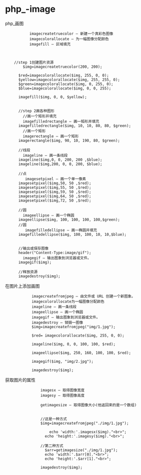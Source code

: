 # php_-image
php_画图
              
               imagecreatetruecolor — 新建一个真彩色图像
               imagecolorallocate — 为一幅图像分配颜色
               imagefill — 区域填充
               
               

        //step 1创建图片资源
            $img=imagecreatetruecolor(200, 200);

          $red=imagecolorallocate($img, 255, 0, 0);
          $yellow=imagecolorallocate($img, 255, 255, 0);
          $green=imagecolorallocate($img, 0, 255, 0);
          $blue=imagecolorallocate($img, 0, 0, 255);

          imagefill($img, 0, 0, $yellow);


          //step 2画各种图形
            //画一个矩形并填充
            imagefilledrectangle — 画一矩形并填充
          imagefilledrectangle($img, 10, 10, 80, 80, $green);
            //画一个矩形
            imagerectangle — 画一个矩形
          imagerectangle($img, 90, 10, 190, 80, $green);

          //线段
            imageline — 画一条线段
          imageline($img,0, 0, 200, 200 ,$blue);
          imageline($img,200, 0, 0, 200, $blue);

          //点
             imagesetpixel — 画一个单一像素
          imagesetpixel($img,50, 50 ,$red);
          imagesetpixel($img,55, 50 ,$red);
          imagesetpixel($img,59, 50 ,$red);
          imagesetpixel($img,64, 50 ,$red);
          imagesetpixel($img,72, 50 ,$red);

          //圆
            imageellipse — 画一个椭圆
          imageellipse($img, 100, 100, 100, 100,$green);
          //圆
             imagefilledellipse — 画一椭圆并填充
          imagefilledellipse($img, 100, 100, 10, 10,$blue);
          
          
          //输出或保存图像
          header("Content-Type:image/gif");
            imagegif — 输出图象到浏览器或文件。
          imagegif($img);

          //释放资源
          imagedestroy($img);



 在图片上添加画图
 
             
              
                imagecreatefromjpeg — 由文件或 URL 创建一个新图象。
                imagecolorallocate为一幅图像分配颜色
                imageline — 画一条线段
                imageellipse — 画一个椭圆
                imagegif — 输出图象到浏览器或文件。
                imagedestroy — 销毁一图像
                $img=imagecreatefromjpeg("img/1.jpg");

                $red= imagecolorallocate($img, 255, 0, 0);

                imageline($img, 0, 0, 100, 100, $red);

                imageellipse($img, 250, 160, 100, 100, $red);

                imagegif($img, "img/2.jpg");

                imagedestroy($img);


获取图片的属性


                    imagesx — 取得图像宽度
                    imagesy — 取得图像高度

                    getimagesize — 取得图像大小(他返回来的是一个数组)
                    
                    
                    //这是一种方式
                    $img=imagecreatefromjpeg("./img/1.jpg");

                        echo 'width:'.imagesx($img)."<br>";
                      echo 'height:'.imagesy($img)."<br>";

                    //第二种方式
                      $arr=getimagesize("./img/1.jpg");
                      echo 'width:'.$arr[0]."<br>";
                      echo 'height:'.$arr[1]."<br>";

                    imagedestroy($img);



























